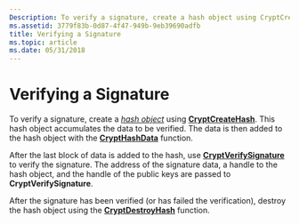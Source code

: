 ```yaml
---
Description: To verify a signature, create a hash object using CryptCreateHash. This hash object accumulates the data to be verified. The data is then added to the hash object with the CryptHashData function.
ms.assetid: 3779f83b-0d87-4f47-949b-9eb39690adfb
title: Verifying a Signature
ms.topic: article
ms.date: 05/31/2018
---
```


# Verifying a Signature

To verify a signature, create a [*hash object*](https://msdn.microsoft.com/library/ms721586(v=VS.85).aspx) using [**CryptCreateHash**](/windows/desktop/api/Wincrypt/nf-wincrypt-cryptcreatehash). This hash object accumulates the data to be verified. The data is then added to the hash object with the [**CryptHashData**](/windows/desktop/api/Wincrypt/nf-wincrypt-crypthashdata) function.

After the last block of data is added to the hash, use [**CryptVerifySignature**](/windows/desktop/api/Wincrypt/nf-wincrypt-cryptverifysignaturea) to verify the signature. The address of the signature data, a handle to the hash object, and the handle of the public keys are passed to **CryptVerifySignature**.

After the signature has been verified (or has failed the verification), destroy the hash object using the [**CryptDestroyHash**](/windows/desktop/api/Wincrypt/nf-wincrypt-cryptdestroyhash) function.

 

 



